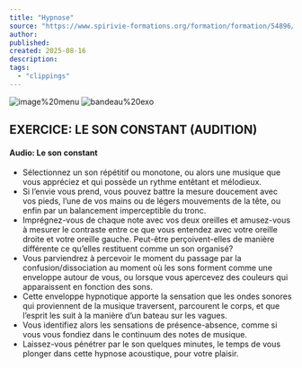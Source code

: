 ```yaml
---
title: "Hypnose"
source: "https://www.spirivie-formations.org/formation/formation/54896/?idmodule=552901&idpage=3007511&suite"
author:
published:
created: 2025-08-16
description:
tags:
  - "clippings"
---
```

![image%20menu](https://da32ev14kd4yl.cloudfront.net/versioned/spirivie-formations/image%20menu.png "image%20menu") ![bandeau%20exo](https://da32ev14kd4yl.cloudfront.net/versioned/spirivie-formations/Hypnose/bandeau%20exo.png "bandeau%20exo")

## EXERCICE: LE SON CONSTANT (AUDITION)

#### Audio: Le son constant

- Sélectionnez un son répétitif ou monotone, ou alors une musique que vous appréciez et qui possède un rythme entêtant et mélodieux.
- Si l’envie vous prend, vous pouvez battre la mesure doucement avec vos pieds, l’une de vos mains ou de légers mouvements de la tête, ou enfin par un balancement imperceptible du tronc.
- Imprégnez-vous de chaque note avec vos deux oreilles et amusez-vous à mesurer le contraste entre ce que vous entendez avec votre oreille droite et votre oreille gauche. Peut-être perçoivent-elles de manière différente ce qu’elles restituent comme un son organisé?
- Vous parviendrez à percevoir le moment du passage par la confusion/dissociation au moment où les sons forment comme une enveloppe autour de vous, ou lorsque vous apercevez des couleurs qui apparaissent en fonction des sons.
- Cette enveloppe hypnotique apporte la sensation que les ondes sonores qui proviennent de la musique traversent, parcourent le corps, et que l’esprit les suit à la manière d’un bateau sur les vagues.
- Vous identifiez alors les sensations de présence-absence, comme si vous vous fondiez dans le continuum des notes de musique.
- Laissez-vous pénétrer par le son quelques minutes, le temps de vous plonger dans cette hypnose acoustique, pour votre plaisir.